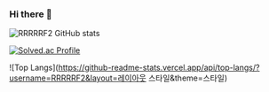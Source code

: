 ### Hi there 👋
![RRRRRF2 GitHub stats](https://github-readme-stats.vercel.app/api?username=K-Junyyy&show_icons=true&theme=synthwave)  

[![Solved.ac Profile](http://mazassumnida.wtf/api/generate_badge?boj=roodbsgh)](https://solved.ac/roodbsgh)

![Top Langs](https://github-readme-stats.vercel.app/api/top-langs/?username=RRRRRF2&layout=레이아웃 스타일&theme=스타일)


<!--
**RRRRRF2/RRRRRF2** is a ✨ _special_ ✨ repository because its `README.md` (this file) appears on your GitHub profile.

Here are some ideas to get you started:

- 🔭 I’m currently working on ...
- 🌱 I’m currently learning ...
- 👯 I’m looking to collaborate on ...
- 🤔 I’m looking for help with ...
- 💬 Ask me about ...
- 📫 How to reach me: ...
- 😄 Pronouns: ...
- ⚡ Fun fact: ...
-->
